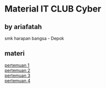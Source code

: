 # Material IT CLUB Cyber
## by ariafatah

smk harapan bangsa - Depok

## materi
[pertemuan 1](./P1/readme.md) \
[pertemuan 2](./p2/readme.md) \
[pertemuan 3](./p3/readme.md) \
[pertemuan 4](./p4/readme.md)
